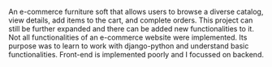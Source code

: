  An e-commerce furniture soft that allows users to browse a diverse catalog, view details, add items to the cart, and complete orders.
 This project can still be further expanded and there can be added new functionalities to it. Not all functionalities of an e-commerce website were implemented.
 Its purpose was to learn to work with django-python and understand basic functionalities. Front-end is implemented poorly and I focussed on backend.
